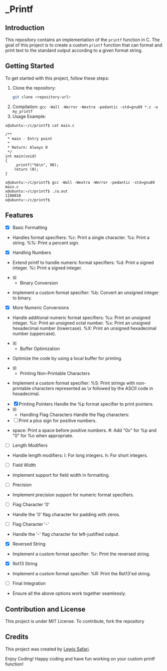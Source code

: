 # _Printf

## Introduction
This repository contains an implementation of the `printf` function in C. The goal of this project is to create a custom `printf` function that can format and print text to the standard output according to a given format string.

## Getting Started
To get started with this project, follow these steps:

1. Clone the repository:
   ```bash
   git clone <repository-url>
2. Compilation:
   ```gcc -Wall -Werror -Wextra -pedantic -std=gnu89 *.c -o my_printf```
3. Usage Example:
```
x@ubuntu:~/c/printf$ cat main.c

/**
 * main - Entry point
 *
 * Return: Always 0
 */
int main(void)
{
    _printf("%b\n", 98);
    return (0);
}

x@ubuntu:~/c/printf$ gcc -Wall -Wextra -Werror -pedantic -std=gnu89 main.c
x@ubuntu:~/c/printf$ ./a.out
1100010
x@ubuntu:~/c/printf$
```

## Features
- [x] Basic Formatting
- Handles format specifiers:
%c: Print a single character.
%s: Print a string.
%%: Print a percent sign.
- [x] Handling Numbers
- Extend printf to handle numeric format specifiers:
%d: Print a signed integer.
%i: Print a signed integer.
- [x] - Binary Conversion
- Implement a custom format specifier:
%b: Convert an unsigned integer to binary.
- [x] More Numeric Conversions
- Handle additional numeric format specifiers:
%u: Print an unsigned integer.
%o: Print an unsigned octal number.
%x: Print an unsigned hexadecimal number (lowercase).
%X: Print an unsigned hexadecimal number (uppercase).
- [x] - Buffer Optimization
- Optimize the code by using a local buffer for printing.
- [x] - Printing Non-Printable Characters
- Implement a custom format specifier:
%S: Print strings with non-printable characters represented as \x followed by the ASCII code in hexadecimal.
- [x] Printing Pointers
Handle the %p format specifier to print pointers.
- [x] - Handling Flag Characters
Handle the flag characters:
- [ ] Print a plus sign for positive numbers.
- space: Print a space before positive numbers.
#: Add "0x" for %p and "0" for %o when appropriate.
- [ ] Length Modifiers
- Handle length modifiers:
l: For long integers.
h: For short integers.
- [ ] Field Width
- Implement support for field width in formatting.
- [ ] Precision
- Implement precision support for numeric format specifiers.
- [ ] Flag Character '0'
- Handle the '0' flag character for padding with zeros.
- [ ] Flag Character '-'
- Handle the '-' flag character for left-justified output.
- [x]  Reversed String
- Implement a custom format specifier:
%r: Print the reversed string.
- [x] Rot13 String
- Implement a custom format specifier:
%R: Print the Rot13'ed string.
- [ ] Final Integration
- Ensure all the above options work together seamlessly.

## Contribution and License
This project is under MIT License. To contribute, fork the repository

## Credits
This project was created by [Lewis Safari](https://github.com/safarilewis).

Enjoy Coding!
Happy coding and have fun working on your custom printf function!
